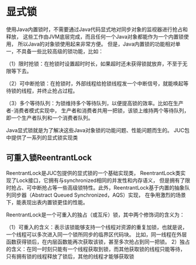# 显式锁
使用Java内置锁时，不需要通过Java代码显式地对同步对象的监视器进行抢占和释放，
这些工作由JVM底层完成，而且任何一个Java对象都能作为一个内置锁使用，
所以Java的对象锁使用起来非常方便。
但是，Java内置锁的功能相对单一，不具备一些比较高级的锁功能，比如：

（1）限时抢锁：在抢锁时设置超时时长，如果超时还未获得锁就放弃，不至于无限等下去。

（2）可中断抢锁：在抢锁时，外部线程给抢锁线程发一个中断信号，就能唤起等待锁的线程，并终止抢占过程。

（3）多个等待队列：为锁维持多个等待队列，以便提高锁的效率。比如在生产者-消费者模式实现中，
生产者和消费者共用一把锁，该锁上维持两个等待队列，即一个生产者队列和一个消费者队列。

Java显式锁就是为了解决这些Java对象锁的功能问题、性能问题而生的。
JUC包中提供了一系列的显式锁实现类

## 可重入锁ReentrantLock
ReentrantLock是JUC包提供的显式锁的一个基础实现类，
ReentrantLock类实现了Lock接口，它拥有与synchronized相同的并发性和内存语义，
但是拥有了限时抢占、可中断抢占等一些高级锁特性。此外，ReentrantLock基于内置的抽象队列同步器（Abstract Queued Synchronized，AQS）实现，
在争用激烈的场景下，能表现出表内置锁更佳的性能。

ReentrantLock是一个可重入的独占（或互斥）锁，其中两个修饰词的含义为：

（1）可重入的含义：表示该锁能够支持一个线程对资源的重复加锁，也就是说，一个线程可以多次进入同一个锁所同步的临界区代码块。
比如，同一线程在外层函数获得锁后，在内层函数能再次获取该锁，甚至多次抢占到同一把锁。
2）独占的含义：在同一时刻只能有一个线程获取到锁，而其他获取锁的线程只能等待，
只有拥有锁的线程释放了锁后，其他的线程才能够获取锁

